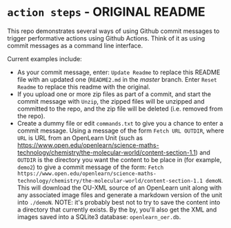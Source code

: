 # `action steps` - ORIGINAL README

This repo demonstrates several ways of using Github commit messages to trigger performative actions using Github Actions. Think of it as using commit messages as a command line interface.

Current examples include:

- As your commit message, enter: `Update Readme` to replace this README file with an updated one (`README2.md` in the *master* branch.  Enter `Reset Readme` to replace this readme with the original.
- If you upload one or more zip files as part of a commit, and start the commit message with `Unzip`, the zipped files will be unzipped and committed to the repo, and the zip file will be deleted (i.e. removed from the repo).
- Create a dummy file or edit `commands.txt` to give you a chance to enter a commit message. Using a message of the form `Fetch URL OUTDIR`, where `URL` is URL from an OpenLearn Unit (such as https://www.open.edu/openlearn/science-maths-technology/chemistry/the-molecular-world/content-section-1.1) and `OUTDIR` is the directory you want the content to be place in (for example, `demo2`) to give a commit message of the form:  `Fetch https://www.open.edu/openlearn/science-maths-technology/chemistry/the-molecular-world/content-section-1.1 demoN`. This will download the OU-XML source of an OpenLearn unit along with any associated image files and generate a markdown version of the unit into `./demoN`. NOTE: it's probably best not to try to save the content into a directory that currently exists. By the by, you'll also get the XML and images saved into a SQLite3 database: `openlearn_oer.db`.
